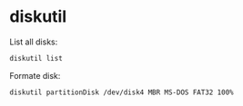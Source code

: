 # diskutil

List all disks:
```bash
diskutil list
```

Formate disk:
```bash
diskutil partitionDisk /dev/disk4 MBR MS-DOS FAT32 100%
```

